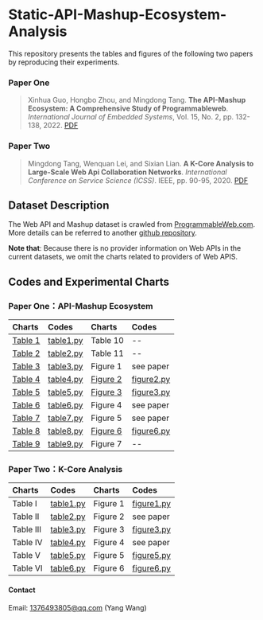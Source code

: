 # Static-API-Mashup-Ecosystem-Analysis
This repository presents the tables and figures of the following two papers by reproducing their experiments.
### Paper One
> Xinhua Guo, Hongbo Zhou, and Mingdong Tang. **The API-Mashup Ecosystem: A Comprehensive Study of Programmableweb**. *International Journal of Embedded Systems*, Vol. 15, No. 2, pp. 132-138, 2022. [PDF](https://pan.baidu.com/s/1hLxHSbqxXINt5dFeMK5CNw?pwd=kang)

### Paper Two
> Mingdong Tang, Wenquan Lei, and Sixian Lian. **A K-Core Analysis to Large-Scale Web Api Collaboration Networks**. *International Conference on Service Science (ICSS)*. IEEE, pp. 90-95, 2020. [PDF](https://pan.baidu.com/s/19l4qz0u1nOfoPpDcW96i5g?pwd=kang)
## Dataset Description
The Web API and Mashup dataset is crawled from [ProgrammableWeb.com](https://www.programmableweb.com/). More details can be referred to another [github repository](https://github.com/IntelligentServiceLab/Web-Service-Crawler). 

**Note that**: Because there is no provider information on Web APIs in the current datasets, we omit the charts related to providers of Web APIS.

## Codes and Experimental Charts
### Paper One：API-Mashup Ecosystem
Charts | Codes | Charts | Codes
 :- | :- |  :- | :-
[Table 1](API-Mashup_Ecosystem/charts/table1.jpg)  | [table1.py](API-Mashup_Ecosystem/table1.py) | Table 10 | --
[Table 2](API-Mashup_Ecosystem/charts/table2.jpg)  | [table2.py](API-Mashup_Ecosystem/table2.py) | Table 11 | --
[Table 3](API-Mashup_Ecosystem/charts/table3.jpg)  | [table3.py](API-Mashup_Ecosystem/table3.py) | Figure 1 | see paper
[Table 4](API-Mashup_Ecosystem/charts/table4.jpg)  | [table4.py](API-Mashup_Ecosystem/table4.py) | [Figure 2](API-Mashup_Ecosystem/charts/figure2.jpg) | [figure2.py](API-Mashup_Ecosystem/figure2.py)
[Table 5](API-Mashup_Ecosystem/charts/table5.jpg)  | [table5.py](API-Mashup_Ecosystem/table5.py) | [Figure 3](API-Mashup_Ecosystem/charts/figure3.jpg) | [figure3.py](API-Mashup_Ecosystem/figure3.py)
[Table 6](API-Mashup_Ecosystem/charts/table6.jpg)  | [table6.py](API-Mashup_Ecosystem/table6.py) | Figure 4 | see paper
[Table 7](API-Mashup_Ecosystem/charts/table7.jpg)  | [table7.py](API-Mashup_Ecosystem/table7.py) | Figure 5 | see paper
[Table 8](API-Mashup_Ecosystem/charts/table8.jpg)  | [table8.py](API-Mashup_Ecosystem/table8.py) | [Figure 6](API-Mashup_Ecosystem/charts/figure6.jpg) | [figure6.py](API-Mashup_Ecosystem/figure6.py)
[Table 9](API-Mashup_Ecosystem/charts/table9.jpg)  | [table9.py](API-Mashup_Ecosystem/table9.py) | Figure 7 | --

### Paper Two：K-Core Analysis
Charts | Codes | Charts | Codes
 :- | :- |  :- | :-
Table I  | [table1.py]() | Figure 1 | [figure1.py]()
Table II | [table2.py]() | Figure 2 | see paper
Table III| [table3.py]() | Figure 3 | [figure3.py]()
Table IV | [table4.py]() | Figure 4 | see paper
Table V  | [table5.py]() | Figure 5 | [figure5.py]()
Table VI | [table6.py]() | Figure 6 | [figure6.py]()

#### Contact
Email: 1376493805@qq.com (Yang Wang)
